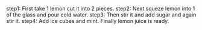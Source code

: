 step1: First take 1 lemon cut it into 2 pieces.
step2: Next squeze lemon into 1  of the glass and pour cold water.
step3: Then stir it and add sugar and again stir it.
step4: Add ice cubes and mint.
Finally lemon juice is ready.